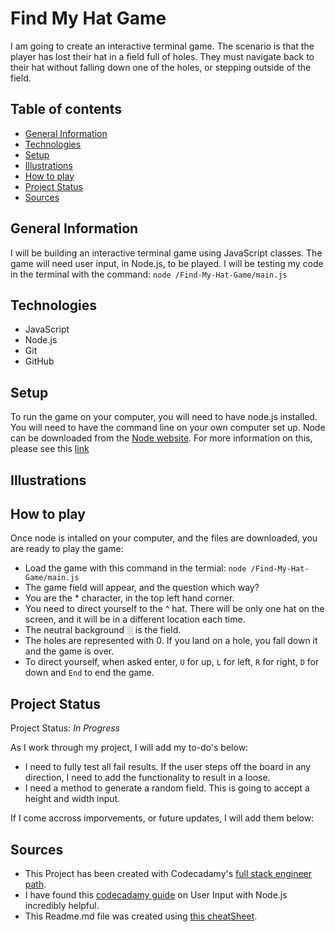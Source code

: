 Find My Hat Game
=======
I am going to create an interactive terminal game. The scenario is that the player has lost their hat in a field full of holes. They must navigate back to their hat without falling down one of the holes, or stepping outside of the field. 

## Table of contents 
* [General Information](#general-information)
* [Technologies](#technologies)
* [Setup](#setup)
* [Illustrations](#Illustrations)
* [How to play](#how-to-play)
* [Project Status](#project-status)
* [Sources](#sources)

## General Information 

I will be building an interactive terminal game using JavaScript classes. The game will need  user input, in Node.js, to be played. 
I will be testing my code in the terminal with the command:
`node /Find-My-Hat-Game/main.js`


## Technologies 

* JavaScript 
* Node.js
* Git
* GitHub

## Setup 

To run the game on your computer, you will need to have node.js installed. 
You will need to have the command line on your own computer set up. 
Node can be downloaded from the [Node website](https://nodejs.org/en/). 
For more information on this, please see this [link](https://www.codecademy.com/articles/setting-up-node-locally) 

## Illustrations



## How to play 

Once node is intalled on your computer, and the files are downloaded, you are ready to play the game: 
* Load the game with this command in the termial: `node /Find-My-Hat-Game/main.js`
* The game field will appear, and the question which way? 
* You are the * character, in the top left hand corner. 
* You need to direct yourself to the ^ hat. There will be only one hat on the screen, and it will be in a different location each time. 
* The neutral background ░ is the field. 
* The holes are represented with 0. If you land on a hole, you fall down it and the game is over. 
* To direct yourself, when asked enter, `U` for up, `L` for left, `R` for right, `D` for down and `End` to end the game. 

## Project Status

Project Status: *In Progress* 

As I work through my project, I will add my to-do's below: 
* I need to fully test all fail results. If the user steps off the board in any direction, I need to add the functionality to result in a loose. 
* I need a method to generate a random field. This is going to accept a height and width input.  



If I come accross imporvements, or future updates, I will add them below: 



## Sources

* This Project has been created with Codecadamy's [full stack engineer path](https://www.codecademy.com/learn/paths/full-stack-engineer-career-path).
* I have found this [codecadamy guide](https://www.codecademy.com/articles/getting-user-input-in-node-js) on User Input with Node.js incredibly helpful. 
* This Readme.md file was created using [this cheatSheet](https://github.com/adam-p/markdown-here/wiki/Markdown-Cheatsheet). 